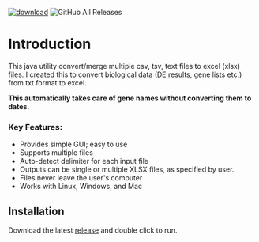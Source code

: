 [![download](https://img.shields.io/badge/%E2%86%93-Download%20Latest%20Version-success)](https://github.com/urmi-21/csvtoxl/releases)
![GitHub All Releases](https://img.shields.io/github/downloads/urmi-21/csvtoxl/total?label=GitHub%20downloads&style=flat-square)

# Introduction
This java utility convert/merge multiple csv, tsv, text files to excel (xlsx) files. I created this to convert biological data (DE results, gene lists etc.) from txt format to excel.

**This automatically takes care of gene names without converting them to dates.**

### Key Features:

* Provides simple GUI; easy to use
* Supports multiple files
* Auto-detect delimiter for each input file
* Outputs can be single or multiple XLSX files, as specified by user.
* Files never leave the user's computer
* Works with Linux, Windows, and Mac

## Installation
Download the latest [release](https://github.com/urmi-21/csvtoxl/releases) and double click to run.
